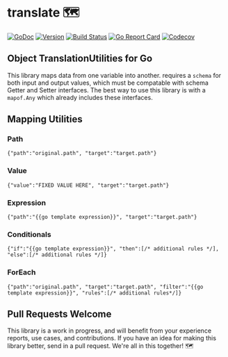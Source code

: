 # translate 🗺️

[![GoDoc](https://img.shields.io/badge/go-documentation-blue.svg?style=flat-square)](http://pkg.go.dev/github.com/benpate/rosetta/translate)
[![Version](https://img.shields.io/github/v/release/benpate/rosetta?include_prereleases&style=flat-square&color=brightgreen)](https://github.com/benpate/rosetta/releases)
[![Build Status](https://img.shields.io/github/actions/workflow/status/benpate/rosetta/go.yml?branch=main&style=flat-square)](https://github.com/benpate/rosetta/actions/workflows/go.yml)
[![Go Report Card](https://goreportcard.com/badge/github.com/benpate/rosetta/tree/main/translate?style=flat-square)](https://app.codecov.io/gh/benpate/rosetta/tree/main/translate)
[![Codecov](https://img.shields.io/codecov/c/github/benpate/rosetta/translate.svg?style=flat-square)](https://codecov.io/gh/benpate/rosetta/translate)

## Object TranslationUtilities for Go

This library maps data from one variable into another.  requires a `schema` for both input and output values, which must be compatable with schema Getter and Setter interfaces.  The best way to use this library is with a `mapof.Any` which already includes these interfaces.


## Mapping Utilities


### Path

`{"path":"original.path", "target":"target.path"}`

### Value

`{"value":"FIXED VALUE HERE", "target":"target.path"}`

### Expression

`{"path":"{{go template expression}}", "target":"target.path"}`

### Conditionals

`{"if":"{{go template expression}}", "then":[/* additional rules */], "else":[/* additional rules */]}`

### ForEach

`{"path":"original.path", "target":"target.path", "filter":"{{go template expression}}", "rules":[/* additional rules*/]}`

## Pull Requests Welcome

This library is a work in progress, and will benefit from your experience reports, use cases, and contributions.  If you have an idea for making this library better, send in a pull request.  We're all in this together! 🗺️
